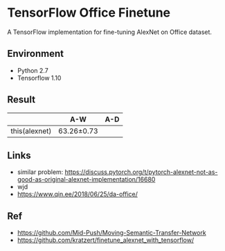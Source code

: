 # TensorFlow Office Finetune

A TensorFlow implementation for fine-tuning AlexNet on Office dataset.

## Environment

- Python 2.7
- Tensorflow 1.10

## Result

|                |     A-W     |   A-D   |
| :------------: | :---------: | :-----: |
| this(alexnet)  | 63.26±0.73  |         |

## Links

- similar problem: <https://discuss.pytorch.org/t/pytorch-alexnet-not-as-good-as-original-alexnet-implementation/16680>
- wjd
- <https://www.qin.ee/2018/06/25/da-office/>

## Ref

- <https://github.com/Mid-Push/Moving-Semantic-Transfer-Network>
- <https://github.com/kratzert/finetune_alexnet_with_tensorflow/>